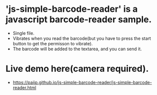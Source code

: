# 'js-simple-barcode-reader' is a javascript barcode-reader sample.

- Single file.
- Vibrates when you read the barcode(but you have to press the start button to get the permisson to vibrate).
- The barcode will be added to the textarea, and you can send it.


# Live demo here(camera required).

- https://paijp.github.io/js-simple-barcode-reader/js-simple-barcode-reader.html